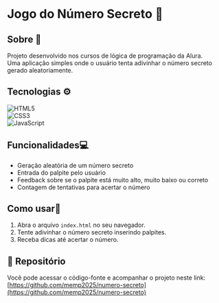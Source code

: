# Jogo do Número Secreto 🎲

## Sobre 💬
Projeto desenvolvido nos cursos de lógica de programação da Alura.  
Uma aplicação simples onde o usuário tenta adivinhar o número secreto gerado aleatoriamente.

## Tecnologias ⚙️
![HTML5](https://img.shields.io/badge/HTML-239120?style=for-the-badge&logo=html5&logoColor=white)  
![CSS3](https://img.shields.io/badge/CSS-239120?style=for-the-badge&logo=css3&logoColor=white)  
![JavaScript](https://img.shields.io/badge/JavaScript-F7DF1E?style=for-the-badge&logo=javascript&logoColor=black)

## Funcionalidades💻
- Geração aleatória de um número secreto
- Entrada do palpite pelo usuário
- Feedback sobre se o palpite está muito alto, muito baixo ou correto
- Contagem de tentativas para acertar o número

## Como usar🚀
1. Abra o arquivo `index.html` no seu navegador.
2. Tente adivinhar o número secreto inserindo palpites.
3. Receba dicas até acertar o número.

## 📂 Repositório
Você pode acessar o código-fonte e acompanhar o projeto neste link:  
[https://github.com/memp2025/numero-secreto](https://github.com/memp2025/numero-secreto)



